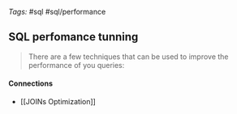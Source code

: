 _Tags:_ #sql #sql/performance  
## SQL perfomance tunning

>There are a few techniques that can be used to improve the performance of you queries:

#### Connections
- [[JOINs Optimization]]